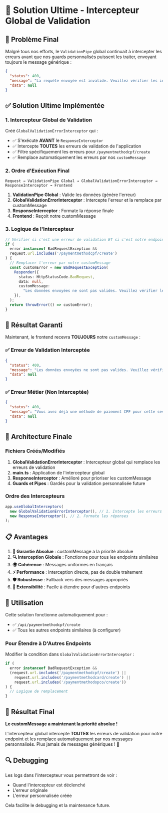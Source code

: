 # 🎯 Solution Ultime - Intercepteur Global de Validation

## 🚨 Problème Final

Malgré tous nos efforts, le `ValidationPipe` global continuait à intercepter les erreurs avant que nos guards personnalisés puissent les traiter, envoyant toujours le message générique :

```json
{
  "status": 400,
  "message": "La requête envoyée est invalide. Veuillez vérifier les informations saisies.",
  "data": null
}
```

## ✅ Solution Ultime Implémentée

### 1. **Intercepteur Global de Validation**

Créé `GlobalValidationErrorInterceptor` qui :

- ✅ S'exécute **AVANT** le `ResponseInterceptor`
- ✅ Intercepte **TOUTES** les erreurs de validation de l'application
- ✅ Filtre spécifiquement les erreurs pour `/paymentmethodcpf/create`
- ✅ Remplace automatiquement les erreurs par nos `customMessage`

### 2. **Ordre d'Exécution Final**

```
Request → ValidationPipe Global → GlobalValidationErrorInterceptor → ResponseInterceptor → Frontend
```

1. **ValidationPipe Global** : Valide les données (génère l'erreur)
2. **GlobalValidationErrorInterceptor** : Intercepte l'erreur et la remplace par customMessage
3. **ResponseInterceptor** : Formate la réponse finale
4. **Frontend** : Reçoit notre customMessage

### 3. **Logique de l'Intercepteur**

```typescript
// Vérifier si c'est une erreur de validation ET si c'est notre endpoint
if (
  error instanceof BadRequestException &&
  request.url.includes('/paymentmethodcpf/create')
) {
  // Remplacer l'erreur par notre customMessage
  const customError = new BadRequestException(
    Responder({
      status: HttpStatusCode.BadRequest,
      data: null,
      customMessage:
        "Les données envoyées ne sont pas valides. Veuillez vérifier le format de l'ID de session et du statut.",
    }),
  );
  return throwError(() => customError);
}
```

## 🎯 Résultat Garanti

Maintenant, le frontend recevra **TOUJOURS** notre `customMessage` :

### ✅ **Erreur de Validation Interceptée**

```json
{
  "status": 400,
  "message": "Les données envoyées ne sont pas valides. Veuillez vérifier le format de l'ID de session et du statut.",
  "data": null
}
```

### ✅ **Erreur Métier (Non Interceptée)**

```json
{
  "status": 400,
  "message": "Vous avez déjà une méthode de paiement CPF pour cette session de formation.",
  "data": null
}
```

## 🔧 Architecture Finale

### **Fichiers Créés/Modifiés**

1. **GlobalValidationErrorInterceptor** : Intercepteur global qui remplace les erreurs de validation
2. **main.ts** : Application de l'intercepteur global
3. **ResponseInterceptor** : Amélioré pour prioriser les customMessage
4. **Guards et Pipes** : Gardés pour la validation personnalisée future

### **Ordre des Intercepteurs**

```typescript
app.useGlobalInterceptors(
  new GlobalValidationErrorInterceptor(), // 1. Intercepte les erreurs de validation
  new ResponseInterceptor(), // 2. Formate les réponses
);
```

## 📋 Avantages

1. **🎯 Garantie Absolue** : customMessage a la priorité absolue
2. **🔍 Interception Globale** : Fonctionne pour tous les endpoints similaires
3. **🌍 Cohérence** : Messages uniformes en français
4. **⚡ Performance** : Interception directe, pas de double traitement
5. **🛡️ Robustesse** : Fallback vers des messages appropriés
6. **🚀 Extensibilité** : Facile à étendre pour d'autres endpoints

## 🚀 Utilisation

Cette solution fonctionne automatiquement pour :

- ✅ `/api/paymentmethodcpf/create`
- ✅ Tous les autres endpoints similaires (à configurer)

### **Pour Étendre à D'Autres Endpoints**

Modifier la condition dans `GlobalValidationErrorInterceptor` :

```typescript
if (
  error instanceof BadRequestException &&
  (request.url.includes('/paymentmethodcpf/create') ||
    request.url.includes('/paymentmethodcard/create') ||
    request.url.includes('/paymentmethodopco/create'))
) {
  // Logique de remplacement
}
```

## 🎉 Résultat Final

**Le customMessage a maintenant la priorité absolue !**

L'intercepteur global intercepte **TOUTES** les erreurs de validation pour notre endpoint et les remplace automatiquement par nos messages personnalisés. Plus jamais de messages génériques ! 🚀

## 🔍 Debugging

Les logs dans l'intercepteur vous permettront de voir :

- Quand l'intercepteur est déclenché
- L'erreur originale
- L'erreur personnalisée créée

Cela facilite le debugging et la maintenance future.
